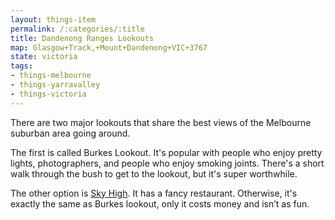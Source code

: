 ```yaml
---
layout: things-item
permalink: /:categories/:title
title: Dandenong Ranges Lookouts
map: Glasgow+Track,+Mount+Dandenong+VIC+3767
state: victoria
tags:
- things-melbourne
- things-yarravalley
- things-victoria
---
```

There are two major lookouts that share the best views of the Melbourne suburban area going around. 

The first is called Burkes Lookout. It's popular with people who enjoy pretty lights, photographers, and people who enjoy smoking joints. There's a short walk through the bush to get to the lookout, but it's super worthwhile.

The other option is [Sky High](http://www.skyhighmtdandenong.com.au). It has a fancy restaurant. Otherwise, it's exactly the same as Burkes lookout, only it costs money and isn’t as fun.

